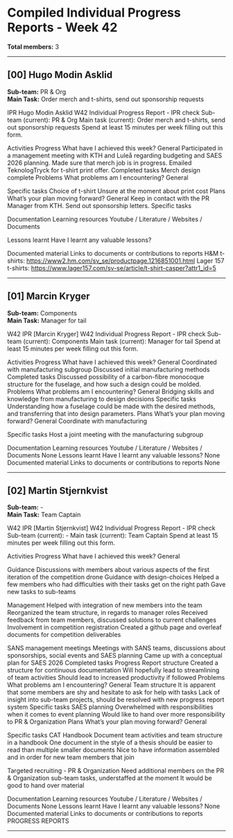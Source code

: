 # Compiled Individual Progress Reports - Week 42

**Total members:** 3

---

## [00] Hugo Modin Asklid

**Sub-team:** PR & Org  
**Main Task:** Order merch and t-shirts, send out sponsorship requests  

IPR Hugo Modin Asklid W42
Individual Progress Report - IPR check
Sub-team (current): PR & Org
Main task (current): Order merch and t-shirts, send out sponsorship requests
Spend at least 15 minutes per week filling out this form.

Activities
Progress
What have I achieved this week?
General
Participated in a management meeting with KTH and Luleå regarding budgeting and SAES 2026 planning.
Made sure that merch job is in progress.
Emailed TeknologTryck for t-shirt print offer.
Completed tasks
Merch design complete
Problems
What problems am I encountering?
General

Specific tasks
Choice of t-shirt
Unsure at the moment about print cost
Plans
What’s your plan moving forward?
General
Keep in contact with the PR Manager from KTH.
Send out sponsorship letters.
Specific tasks


Documentation
Learning resources
Youtube / Literature / Websites / Documents

Lessons learnt
Have I learnt any valuable lessons?

Documented material
Links to documents or contributions to reports
H&M t-shirts: https://www2.hm.com/sv_se/productpage.1216851001.html
Lager 157 t-shirts: https://www.lager157.com/sv-se/article/t-shirt-casper?attr1_id=5

---

## [01] Marcin Kryger

**Sub-team:** Components  
**Main Task:** Manager for tail  

W42
IPR [Marcin Kryger] W42
Individual Progress Report - IPR check
Sub-team (current): Components
Main task (current): Manager for tail
Spend at least 15 minutes per week filling out this form.

Activities
Progress
What have I achieved this week?
General
Coordinated with manufacturing subgroup
Discussed initial manufacturing methods
Completed tasks
Discussed possibility of a carbon-fibre monocoque structure for the fuselage, and how such a design could be molded.
Problems
What problems am I encountering?
General
Bridging skills and knowledge from manufacturing to design decisions
Specific tasks
Understanding how a fuselage could be made with the desired methods, and transferring that into design parameters.
Plans
What’s your plan moving forward?
General
Coordinate with manufacturing

Specific tasks
Host a joint meeting with the manufacturing subgroup


Documentation
Learning resources
Youtube / Literature / Websites / Documents
None
Lessons learnt
Have I learnt any valuable lessons?
None
Documented material
Links to documents or contributions to reports
None

---

## [02] Martin Stjernkvist

**Sub-team:** -  
**Main Task:** Team Captain  

W42
IPR [Martin Stjernkvist] W42
Individual Progress Report - IPR check
Sub-team (current): -
Main task (current): Team Captain
Spend at least 15 minutes per week filling out this form.

Activities
Progress
What have I achieved this week?
General

Guidance
Discussions with members about various aspects of the first iteration of the competition drone
Guidance with design-choices
Helped a few members who had difficulties with their tasks get on the right path
Gave new tasks to sub-teams

Management
Helped with integration of new members into the team
Reorganized the team structure, in regards to manager roles
Received feedback from team members, discussed solutions to current challenges
Involvement in competition registration
Created a github page and overleaf documents for competition deliverables

SANS management meetings
Meetings with SANS teams, discussions about sponsorships, social events and SAES planning
Came up with a conceptual plan for SAES 2026
Completed tasks
Progress Report structure
Created a structure for continuous documentation
Will hopefully lead to streamlining of team activities
Should lead to increased productivity if followed
Problems
What problems am I encountering?
General
Team structure
It is apparent that some members are shy and hesitate to ask for help with tasks
Lack of insight into sub-team projects, should be resolved with new progress report system
Specific tasks
SAES planning
Overwhelmed with responsibilities when it comes to event planning
Would like to hand over more responsibility to PR & Organization
Plans
What’s your plan moving forward?
General

Specific tasks
CAT Handbook
Document team activities and team structure in a handbook
One document in the style of a thesis should be easier to read than multiple smaller documents
Nice to have information assembled and in order for new team members that join

Targeted recruiting - PR & Organization
Need additional members on the PR & Organization sub-team tasks, understaffed at the moment
It would be good to hand over material 


Documentation
Learning resources
Youtube / Literature / Websites / Documents
None
Lessons learnt
Have I learnt any valuable lessons?
None
Documented material
Links to documents or contributions to reports
PROGRESS REPORTS

---

